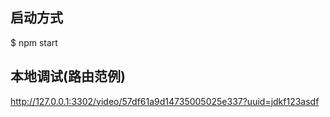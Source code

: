 ﻿## 启动方式
$ npm start


## 本地调试(路由范例)
http://127.0.0.1:3302/video/57df61a9d14735005025e337?uuid=jdkf123asdf
